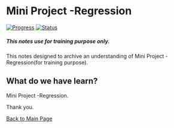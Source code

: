 #  Mini Project -Regression
[![Progress](https://img.shields.io/badge/Progress-100%25-blue.svg)]()
[![Status](https://img.shields.io/badge/Status-Completed-green.svg)]()

##### This notes use for training purpose only.
This notes designed to archive an understanding of Mini Project -Regression(for training purpose).

## What do we have learn?

   Mini Project -Regression.

Thank you.

[Back to Main Page](https://github.com/eikmarizal/DataStar/)
